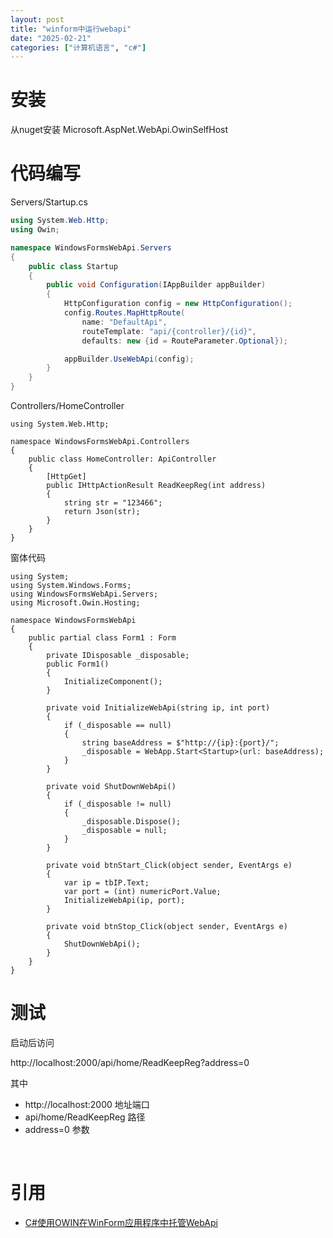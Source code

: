 ```yaml
---
layout: post
title: "winform中运行webapi"
date: "2025-02-21"
categories: ["计算机语言", "c#"]
---
```


# 安装

从nuget安装 Microsoft.AspNet.WebApi.OwinSelfHost

# 代码编写

Servers/Startup.cs

```c#
using System.Web.Http;
using Owin;

namespace WindowsFormsWebApi.Servers
{
    public class Startup
    {
        public void Configuration(IAppBuilder appBuilder)
        {
            HttpConfiguration config = new HttpConfiguration();
            config.Routes.MapHttpRoute(
                name: "DefaultApi",
                routeTemplate: "api/{controller}/{id}",
                defaults: new {id = RouteParameter.Optional});

            appBuilder.UseWebApi(config);
        }
    }
}
```

Controllers/HomeController

```
using System.Web.Http;

namespace WindowsFormsWebApi.Controllers
{
    public class HomeController: ApiController
    {
        [HttpGet]
        public IHttpActionResult ReadKeepReg(int address)
        {
            string str = "123466";
            return Json(str);
        }
    }
}
```

窗体代码

```
using System;
using System.Windows.Forms;
using WindowsFormsWebApi.Servers;
using Microsoft.Owin.Hosting;

namespace WindowsFormsWebApi
{
    public partial class Form1 : Form
    {
        private IDisposable _disposable;
        public Form1()
        {
            InitializeComponent();
        }

        private void InitializeWebApi(string ip, int port)
        {
            if (_disposable == null)
            {
                string baseAddress = $"http://{ip}:{port}/";
                _disposable = WebApp.Start<Startup>(url: baseAddress);
            }
        }

        private void ShutDownWebApi()
        {
            if (_disposable != null)
            {
                _disposable.Dispose();
                _disposable = null;
            }
        }

        private void btnStart_Click(object sender, EventArgs e)
        {
            var ip = tbIP.Text;
            var port = (int) numericPort.Value;
            InitializeWebApi(ip, port);
        }

        private void btnStop_Click(object sender, EventArgs e)
        {
            ShutDownWebApi();
        }
    }
}
```

# 测试

启动后访问

http://localhost:2000/api/home/ReadKeepReg?address=0

其中

- http://localhost:2000 地址端口
- api/home/ReadKeepReg 路径
- address=0 参数

 

# 引用

- [C#使用OWIN在WinForm应用程序中托管WebApi](https://zhuanlan.zhihu.com/p/517975190)
